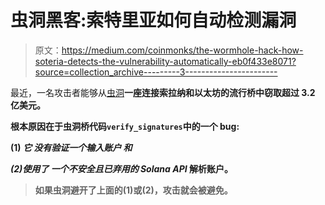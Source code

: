 # 虫洞黑客:索特里亚如何自动检测漏洞

> 原文：<https://medium.com/coinmonks/the-wormhole-hack-how-soteria-detects-the-vulnerability-automatically-eb0f433e8071?source=collection_archive---------3----------------------->

最近，一名攻击者能够从[虫洞](https://github.com/certusone/wormhole)**一座连接索拉纳和以太坊的流行桥中窃取超过 3.2 亿美元。**

**根本原因在于虫洞桥代码`verify_signatures`中的一个 bug:**

**(1) *它* ***没有验证一个输入账户*** *和***

***(2)使用了* ***一个不安全且已弃用的 Solana API*** 解析账户。**

> **如果虫洞避开了上面的(1)或(2)，攻击就会被避免。**